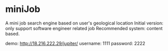 # miniJob
A mini job search engine based on user's geological location
Initial version: only support software engineer related job
Recommended system: content based.

demo: http://18.216.222.29/jupiter/
username: 1111
password: 2222
